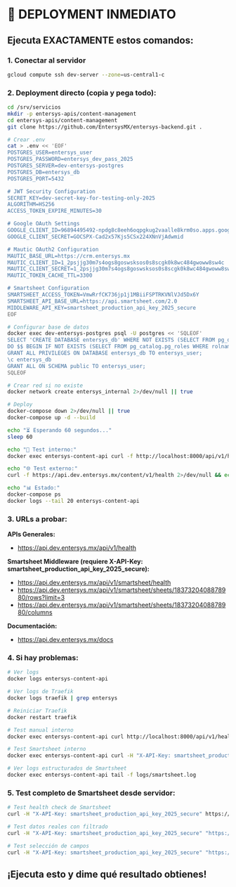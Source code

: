 # 🚀 DEPLOYMENT INMEDIATO

## Ejecuta EXACTAMENTE estos comandos:

### 1. Conectar al servidor
```bash
gcloud compute ssh dev-server --zone=us-central1-c
```

### 2. Deployment directo (copia y pega todo):
```bash
cd /srv/servicios
mkdir -p entersys-apis/content-management
cd entersys-apis/content-management
git clone https://github.com/EntersysMX/entersys-backend.git .

# Crear .env
cat > .env << 'EOF'
POSTGRES_USER=entersys_user
POSTGRES_PASSWORD=entersys_dev_pass_2025
POSTGRES_SERVER=dev-entersys-postgres
POSTGRES_DB=entersys_db
POSTGRES_PORT=5432

# JWT Security Configuration
SECRET_KEY=dev-secret-key-for-testing-only-2025
ALGORITHM=HS256
ACCESS_TOKEN_EXPIRE_MINUTES=30

# Google OAuth Settings
GOOGLE_CLIENT_ID=96894495492-npdg8c8eeh6oqpgkug2vaalle8krm0so.apps.googleusercontent.com
GOOGLE_CLIENT_SECRET=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

# Mautic OAuth2 Configuration
MAUTIC_BASE_URL=https://crm.entersys.mx
MAUTIC_CLIENT_ID=1_2psjjg30m7s4ogs8goswsksos0s8scgk0k8wc484gwoww8sw4c
MAUTIC_CLIENT_SECRET=1_2psjjg30m7s4ogs8goswsksos0s8scgk0k8wc484gwoww8sw4c
MAUTIC_TOKEN_CACHE_TTL=3300

# Smartsheet Configuration
SMARTSHEET_ACCESS_TOKEN=VmwRrfCK736jp1j1MBiiFSPTRKVNlVJd5Dx6Y
SMARTSHEET_API_BASE_URL=https://api.smartsheet.com/2.0
MIDDLEWARE_API_KEY=smartsheet_production_api_key_2025_secure
EOF

# Configurar base de datos
docker exec dev-entersys-postgres psql -U postgres << 'SQLEOF'
SELECT 'CREATE DATABASE entersys_db' WHERE NOT EXISTS (SELECT FROM pg_database WHERE datname = 'entersys_db')\gexec
DO $$ BEGIN IF NOT EXISTS (SELECT FROM pg_catalog.pg_roles WHERE rolname = 'entersys_user') THEN CREATE USER entersys_user WITH ENCRYPTED PASSWORD 'entersys_dev_pass_2025'; END IF; END$$;
GRANT ALL PRIVILEGES ON DATABASE entersys_db TO entersys_user;
\c entersys_db
GRANT ALL ON SCHEMA public TO entersys_user;
SQLEOF

# Crear red si no existe
docker network create entersys_internal 2>/dev/null || true

# Deploy
docker-compose down 2>/dev/null || true
docker-compose up -d --build

echo "⏳ Esperando 60 segundos..."
sleep 60

echo "🏥 Test interno:"
docker exec entersys-content-api curl -f http://localhost:8000/api/v1/health 2>/dev/null && echo "✅ Interno OK" || echo "❌ Interno FALLO"

echo "🌐 Test externo:"
curl -f https://api.dev.entersys.mx/content/v1/health 2>/dev/null && echo "✅ Externo OK" || echo "❌ Externo FALLO"

echo "📊 Estado:"
docker-compose ps
docker logs --tail 20 entersys-content-api
```

### 3. URLs a probar:

**APIs Generales:**
- https://api.dev.entersys.mx/api/v1/health

**Smartsheet Middleware (requiere X-API-Key: smartsheet_production_api_key_2025_secure):**
- https://api.dev.entersys.mx/api/v1/smartsheet/health
- https://api.dev.entersys.mx/api/v1/smartsheet/sheets/1837320408878980/rows?limit=3
- https://api.dev.entersys.mx/api/v1/smartsheet/sheets/1837320408878980/columns

**Documentación:**
- https://api.dev.entersys.mx/docs

### 4. Si hay problemas:
```bash
# Ver logs
docker logs entersys-content-api

# Ver logs de Traefik
docker logs traefik | grep entersys

# Reiniciar Traefik
docker restart traefik

# Test manual interno
docker exec entersys-content-api curl http://localhost:8000/api/v1/health

# Test Smartsheet interno
docker exec entersys-content-api curl -H "X-API-Key: smartsheet_production_api_key_2025_secure" http://localhost:8000/api/v1/smartsheet/health

# Ver logs estructurados de Smartsheet
docker exec entersys-content-api tail -f logs/smartsheet.log
```

### 5. Test completo de Smartsheet desde servidor:
```bash
# Test health check de Smartsheet
curl -H "X-API-Key: smartsheet_production_api_key_2025_secure" https://api.dev.entersys.mx/api/v1/smartsheet/health

# Test datos reales con filtrado
curl -H "X-API-Key: smartsheet_production_api_key_2025_secure" "https://api.dev.entersys.mx/api/v1/smartsheet/sheets/1837320408878980/rows?q=Cliente:equals:AWALAB&limit=2"

# Test selección de campos
curl -H "X-API-Key: smartsheet_production_api_key_2025_secure" "https://api.dev.entersys.mx/api/v1/smartsheet/sheets/1837320408878980/rows?fields=ID,Cliente,ERP&limit=2"
```

## ¡Ejecuta esto y dime qué resultado obtienes!